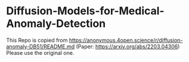 # Diffusion-Models-for-Medical-Anomaly-Detection

This Repo is copied from https://anonymous.4open.science/r/diffusion-anomaly-DB51/README.md (Paper: https://arxiv.org/abs/2203.04306) Please use the original one.
